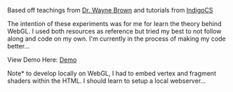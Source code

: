 Based off teachings from [Dr. Wayne Brown](http://learnwebgl.brown37.net/index.html) and tutorials from [IndigoCS](https://www.youtube.com/watch?v=kB0ZVUrI4Aw&list=PLjcVFFANLS5zH_PeKC6I8p0Pt1hzph_rt)

The intention of these experiments was for me for learn the theory behind WebGL. I used both resources as reference but tried my best to not follow along and code on my own. I'm currently in the process of making my code better...

View Demo Here:
[Demo](https://graciexia8.github.io/webgl_learning/)

Note* to develop locally on WebGL, I had to embed vertex and fragment shaders within the HTML. I should learn to setup a local webserver...

